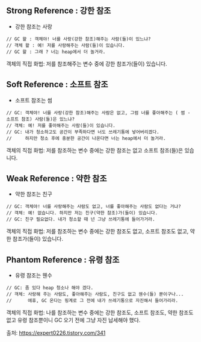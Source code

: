 
## Strong Reference : 강한 참조 

* 강한 참조는 사랑 

```
// GC 왈 : 객체야! 너를 사랑(강한 참조)해주는 사람(들)이 있느냐?
// 객체 왈 : 예! 저를 사랑해주는 사람(들)이 있습니다.
// GC 왈 : 그래 ? 너는 heap에서 더 놀거라.
```

객체의 직접 화법: 저를 참조해주는 변수 중에 강한 참조가(들이) 있습니다.

## Soft Reference : 소프트 참조

* 소프트 참조는 썸 

```
// GC: 객체야! 너를 사랑(강한 참조)해주는 사람은 없고, 그럼 너를 좋아해주는 ( 썸 - 소프트 참조) 사람(들)은 있느냐?
// 객체: 예! 저를 좋아해주는 사람(들)이 있습니다.
// GC: 내가 청소하고도 공간이 부족하다면 너도 쓰레기통에 넣어버리겠다. 
//     하지만 청소 후에 충분한 공간이 나온다면 너는 heap에서 더 놀거라.

```

객체의 직접 화법: 저를 참조하는 변수 중에는 강한 참조는 없고 소프트 참조(들)은 있습니다. 

## Weak Reference : 약한 참조

* 약한 참조는 친구

```
// GC: 객체야! 너를 사랑해주는 사람도 없고, 너를 좋아해주는 사람도 없다는 거냐?
// 객체: 예! 없습니다. 하지만 저는 친구(약한 참조)가(들이) 있습니다.
// GC: 친구 필요없다. 내가 청소할 때 넌 그냥 쓰레기통에 들어가거라.
```

객체의 직접 화법: 저를 참조하는 변수 중에는 강한 참조도 없고, 소프트 참조도 없고, 약한 참조가(들이) 있습니다. 

## Phantom Reference : 유령 참조 

* 유령 참조는 웬수 

```
// GC: 좀 있다 heap 청소나 해야 겠다.
// 객체: 사랑해 주는 사람도, 좋아해주는 사람도, 친구도 없고 웬수(들) 뿐이구나...
//      에휴, GC 온다는 핑계로 그 전에 내가 쓰레기통으로 자진해서 들어가리라.  
```

객체의 직접 화법: 나를 참조하는 변수 중에는 강한 참조도, 소프트 참조도, 약한 참조도 없고 유령 참조뿐이니 GC 오기 전에 그냥 자진 납세해야 했다. 



출처: https://expert0226.tistory.com/341
